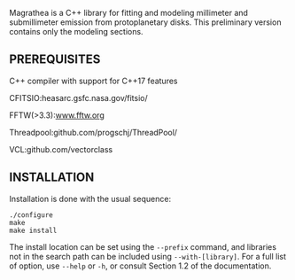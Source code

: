 Magrathea is a C++ library for fitting and modeling millimeter 
and submillimeter emission from protoplanetary disks. This 
preliminary version contains only the modeling sections.

PREREQUISITES
------------

C++ compiler with support for C++17 features

CFITSIO:heasarc.gsfc.nasa.gov/fitsio/

FFTW(>3.3):www.fftw.org

Threadpool:github.com/progschj/ThreadPool/

VCL:github.com/vectorclass


INSTALLATION
------------

Installation is done with the usual sequence:

	./configure
	make 
	make install

The install location can be set using the `--prefix` command, and
libraries not in the search path can be included using 
`--with-[library]`. For a full list of option, use `--help` or `-h`, 
or consult Section 1.2 of the documentation.

